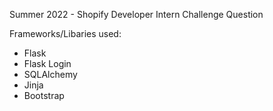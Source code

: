 Summer 2022 - Shopify Developer Intern Challenge Question

Frameworks/Libaries used:
- Flask
- Flask Login
- SQLAlchemy
- Jinja
- Bootstrap
